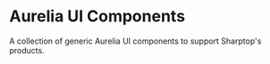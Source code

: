 # Aurelia UI Components

A collection of generic Aurelia UI components to support Sharptop's products.
